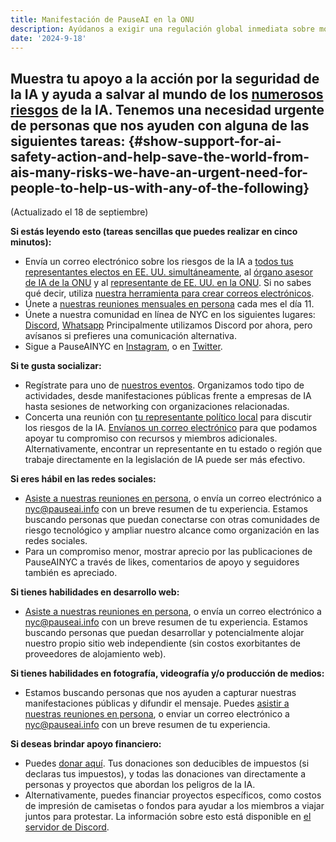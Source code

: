 ```yaml
---
title: Manifestación de PauseAI en la ONU
description: Ayúdanos a exigir una regulación global inmediata sobre modelos de IA de vanguardia
date: '2024-9-18'
---
```


## Muestra tu apoyo a la acción por la seguridad de la IA y ayuda a salvar al mundo de los [numerosos riesgos](https://airisk.mit.edu/) de la IA. Tenemos una necesidad urgente de personas que nos ayuden con alguna de las siguientes tareas: {#show-support-for-ai-safety-action-and-help-save-the-world-from-ais-many-risks-we-have-an-urgent-need-for-people-to-help-us-with-any-of-the-following}

(Actualizado el 18 de septiembre)

**Si estás leyendo esto (tareas sencillas que puedes realizar en cinco minutos):**

- Envía un correo electrónico sobre los riesgos de la IA a [todos tus representantes electos en EE. UU. simultáneamente](https://democracy.io/), al [órgano asesor de IA de la ONU](mailto:aiadvisorybody@un.org) y al [representante de EE. UU. en la ONU](https://usun.usmission.gov/mission/contact-us/). Si no sabes qué decir, utiliza [nuestra herramienta para crear correos electrónicos](https://pauseai.info/email-builder).
- Únete a [nuestras reuniones mensuales en persona](https://www.eventbrite.com/e/pauseai-monthly-action-meeting-tickets-914711244957) cada mes el día 11.
- Únete a nuestra comunidad en línea de NYC en los siguientes lugares: [Discord](https://discord.com/channels/1100491867675709580/1223374237016784928), [Whatsapp](https://chat.whatsapp.com/KAQMwz2nQeWIkTLxwKxHg1) Principalmente utilizamos Discord por ahora, pero avísanos si prefieres una comunicación alternativa.
- Sigue a PauseAINYC en [Instagram](https://www.instagram.com/pauseainyc/), o en [Twitter](https://x.com/PauseAINYC).

**Si te gusta socializar:**

- Regístrate para uno de [nuestros eventos](https://www.eventbrite.com/o/pause-ai-nyc-83065324363). Organizamos todo tipo de actividades, desde manifestaciones públicas frente a empresas de IA hasta sesiones de networking con organizaciones relacionadas.
- Concerta una reunión con [tu representante político local](https://www.usa.gov/elected-officials) para discutir los riesgos de la IA. [Envíanos un correo electrónico](mailto:nyc@pauseai.info) para que podamos apoyar tu compromiso con recursos y miembros adicionales. Alternativamente, encontrar un representante en tu estado o región que trabaje directamente en la legislación de IA puede ser más efectivo.

**Si eres hábil en las redes sociales:**

- [Asiste a nuestras reuniones en persona](https://www.eventbrite.com/e/pauseai-monthly-action-meeting-tickets-914711244957), o envía un correo electrónico a [nyc@pauseai.info](mailto:nyc@pauseai.info) con un breve resumen de tu experiencia. Estamos buscando personas que puedan conectarse con otras comunidades de riesgo tecnológico y ampliar nuestro alcance como organización en las redes sociales.
- Para un compromiso menor, mostrar aprecio por las publicaciones de PauseAINYC a través de likes, comentarios de apoyo y seguidores también es apreciado.

**Si tienes habilidades en desarrollo web:**

- [Asiste a nuestras reuniones en persona](https://www.eventbrite.com/e/pauseai-monthly-action-meeting-tickets-914711244957), o envía un correo electrónico a [nyc@pauseai.info](mailto:nyc@pauseai.info) con un breve resumen de tu experiencia. Estamos buscando personas que puedan desarrollar y potencialmente alojar nuestro propio sitio web independiente (sin costos exorbitantes de proveedores de alojamiento web).

**Si tienes habilidades en fotografía, videografía y/o producción de medios:**

- Estamos buscando personas que nos ayuden a capturar nuestras manifestaciones públicas y difundir el mensaje. Puedes [asistir a nuestras reuniones en persona](https://www.eventbrite.com/e/pauseai-monthly-action-meeting-tickets-914711244957), o enviar un correo electrónico a [nyc@pauseai.info](mailto:nyc@pauseai.info) con un breve resumen de tu experiencia.

**Si deseas brindar apoyo financiero:**

- Puedes [donar aquí](https://pauseai.info/donate). Tus donaciones son deducibles de impuestos (si declaras tus impuestos), y todas las donaciones van directamente a personas y proyectos que abordan los peligros de la IA.
- Alternativamente, puedes financiar proyectos específicos, como costos de impresión de camisetas o fondos para ayudar a los miembros a viajar juntos para protestar. La información sobre esto está disponible en [el servidor de Discord](https://discord.com/channels/1100491867675709580/1223374237016784928).
